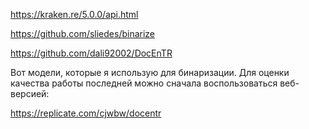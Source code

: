 https://kraken.re/5.0.0/api.html

https://github.com/sliedes/binarize

https://github.com/dali92002/DocEnTR

 

Вот модели, которые я использую для бинаризации. Для оценки качества работы последней можно сначала воспользоваться веб-версией:

https://replicate.com/cjwbw/docentr


